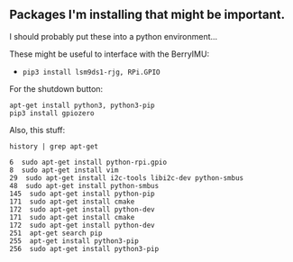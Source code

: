 ## Packages I'm installing that might be important.
I should probably put these into a python environment...

These might be useful to interface with the BerryIMU:
* ```pip3 install lsm9ds1-rjg, RPi.GPIO```

For the shutdown button:
```
apt-get install python3, python3-pip
pip3 install gpiozero
```

Also, this stuff:

```
history | grep apt-get

6  sudo apt-get install python-rpi.gpio
8  sudo apt-get install vim
29  sudo apt-get install i2c-tools libi2c-dev python-smbus
48  sudo apt-get install python-smbus
145  sudo apt-get install python-pip
171  sudo apt-get install cmake
172  sudo apt-get install python-dev
171  sudo apt-get install cmake
172  sudo apt-get install python-dev
251  apt-get search pip
255  apt-get install python3-pip
256  sudo apt-get install python3-pip
```
